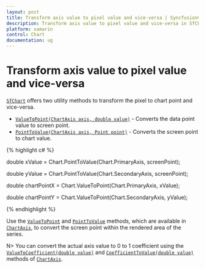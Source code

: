 ```yaml
---
layout: post
title: Transform axis value to pixel value and vice-versa | Syncfusion®
description: Transform axis value to pixel value and vice-versa in SfChart
platform: xamarin
control: Chart
documentation: ug
---
```


# Transform axis value to pixel value and vice-versa

[`SfChart`](https://help.syncfusion.com/cr/xamarin/Syncfusion.SfChart.XForms.SfChart.html) offers two utility methods to transform the pixel to chart point and vice-versa.

* [`ValueToPoint(ChartAxis axis, double value)`](https://help.syncfusion.com/cr/xamarin/Syncfusion.SfChart.XForms.SfChart.html#Syncfusion_SfChart_XForms_SfChart_ValueToPoint_Syncfusion_SfChart_XForms_ChartAxis_System_Double_) - Converts the data point value to screen point.
* [`PointToValue(ChartAxis axis, Point point)`](https://help.syncfusion.com/cr/xamarin/Syncfusion.SfChart.XForms.SfChart.html#Syncfusion_SfChart_XForms_SfChart_PointToValue_Syncfusion_SfChart_XForms_ChartAxis_Xamarin_Forms_Point_) - Converts the screen point to chart value.

{% highlight c# %}

double xValue = Chart.PointToValue(Chart.PrimaryAxis, screenPoint);

double yValue = Chart.PointToValue(Chart.SecondaryAxis, screenPoint);

double chartPointX = Chart.ValueToPoint(Chart.PrimaryAxis, xValue);

double chartPointY = Chart.ValueToPoint(Chart.SecondaryAxis, yValue);

{% endhighlight  %}

Use the [`ValueToPoint`](https://help.syncfusion.com/cr/xamarin/Syncfusion.SfChart.XForms.ChartAxis.html#Syncfusion_SfChart_XForms_ChartAxis_ValueToPoint_System_Double_) and [`PointToValue`](https://help.syncfusion.com/cr/xamarin/Syncfusion.SfChart.XForms.ChartAxis.html#Syncfusion_SfChart_XForms_ChartAxis_PointToValue_Xamarin_Forms_Point_) methods, which are available in [`ChartAxis`](https://help.syncfusion.com/cr/xamarin/Syncfusion.SfChart.XForms.ChartAxis.html), to convert the screen point within the rendered area of the series.

N> You can convert the actual axis value to 0 to 1 coefficient using the [`ValueToCoefficient(double value)`](https://help.syncfusion.com/cr/xamarin/Syncfusion.SfChart.XForms.ChartAxis.html#Syncfusion_SfChart_XForms_ChartAxis_ValueToCoefficient_System_Double_) and [`CoefficientToValue(double value)`](https://help.syncfusion.com/cr/xamarin/Syncfusion.SfChart.XForms.ChartAxis.html#Syncfusion_SfChart_XForms_ChartAxis_CoefficientToValue_System_Double_) methods of [`ChartAxis`](https://help.syncfusion.com/cr/xamarin/Syncfusion.SfChart.XForms.ChartAxis.html).
